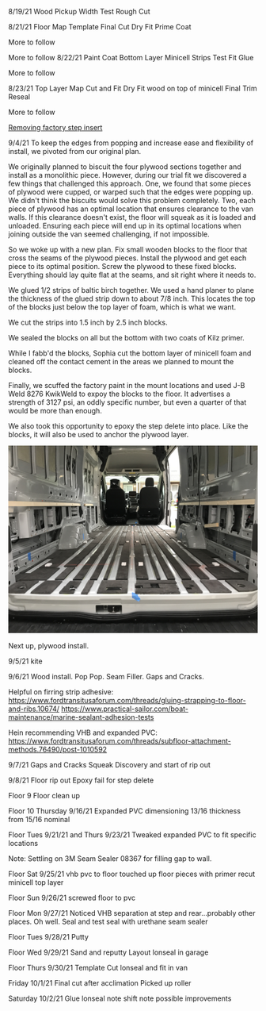 8/19/21
Wood Pickup
Width Test
Rough Cut

8/21/21
Floor Map
Template
Final Cut
Dry Fit
Prime Coat

More to follow

More to follow
8/22/21
Paint Coat
Bottom Layer Minicell Strips
Test Fit
Glue

More to follow

8/23/21
Top Layer Map
Cut and Fit
Dry Fit wood on top of minicell
Final Trim
Reseal

More to follow

[Removing factory step insert](https://www.fordtransitusaforum.com/threads/how-to-best-remove-the-plastic-step-liner-as-you-enter-thru-sliding-door.80619/post-1122672)


9/4/21
To keep the edges from popping and increase ease and flexibility of install, we pivoted from our original plan.

We originally planned to biscuit the four plywood sections together and install as a monolithic piece.  However, during our trial fit we discovered a few things that challenged this approach.  One, we found that some pieces of plywood were cupped, or warped such that the edges were popping up.  We didn't think the biscuits would solve this problem completely.  Two, each piece of plywood has an optimal location that ensures clearance to the van walls.  If this clearance doesn't exist, the floor will squeak as it is loaded and unloaded.  Ensuring each piece will end up in its optimal locations when joining outside the van seemed challenging, if not impossible.

So we woke up with a new plan.  Fix small wooden blocks to the floor that cross the seams of the plywood pieces.  Install the plywood and get each piece to its optimal position.  Screw the plywood to these fixed blocks.  Everything should lay quite flat at the seams, and sit right where it needs to.

We glued 1/2 strips of baltic birch together.  We used a hand planer to plane the thickness of the glued strip down to about 7/8 inch.  This locates the top of the blocks just below the top layer of foam, which is what we want.

We cut the strips into 1.5 inch by 2.5 inch blocks.

We sealed the blocks on all but the bottom with two coats of Kilz primer.

While I fabb'd the blocks, Sophia cut the bottom layer of minicell foam and cleaned off the contact cement in the areas we planned to mount the blocks.

Finally, we scuffed the factory paint in the mount locations and used J-B Weld 8276 KwikWeld to expoy the blocks to the floor.  It advertises a strength of 3127 psi, an oddly specific number, but even a quarter of that would be more than enough.


We also took this opportunity to epoxy the step delete into place.  Like the blocks, it will also be used to anchor the plywood layer.

![floor blocks](floor-blocks.JPG)

Next up, plywood install.

9/5/21
kite

9/6/21
Wood install.
Pop Pop.
Seam Filler.
Gaps and Cracks.

Helpful on firring strip adhesive:
https://www.fordtransitusaforum.com/threads/gluing-strapping-to-floor-and-ribs.10674/
https://www.practical-sailor.com/boat-maintenance/marine-sealant-adhesion-tests

Hein recommending VHB and expanded PVC:
https://www.fordtransitusaforum.com/threads/subfloor-attachment-methods.76490/post-1010592

9/7/21
Gaps and Cracks Squeak Discovery and start of rip out

9/8/21
Floor rip out
Epoxy fail for step delete

Floor 9
Floor clean up

Floor 10 Thursday 9/16/21
Expanded PVC dimensioning
13/16 thickness from 15/16 nominal

Floor Tues 9/21/21 and Thurs 9/23/21
Tweaked expanded PVC to fit specific locations

Note: Settling on 3M Seam Sealer 08367 for filling gap to wall.

Floor Sat 9/25/21
vhb pvc to floor
touched up floor pieces with primer
recut minicell top layer

Floor Sun 9/26/21
screwed floor to pvc

Floor Mon 9/27/21
Noticed VHB separation at step and rear...probably other places.  Oh well.
Seal and test seal with urethane seam sealer

Floor Tues 9/28/21
Putty

Floor Wed 9/29/21
Sand and reputty
Layout lonseal in garage

Floor Thurs 9/30/21
Template
Cut lonseal and fit in van

Friday 10/1/21
Final cut after acclimation
Picked up roller

Saturday 10/2/21
Glue lonseal
note shift
note possible improvements



